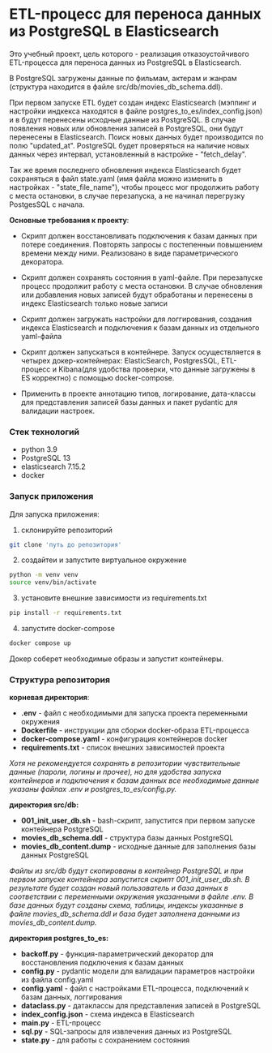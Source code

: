 # ETL-процесс для переноса данных из PostgreSQL в Elasticsearch

Это учебный проект, цель которого - реализация отказоустойчивого ETL-процесса для переноса данных из PostgreSQL в Elasticsearch.

В PostgreSQL загружены данные по фильмам, актерам и жанрам (структура находится в файле src/db/movies_db_schema.ddl).

При первом запуске ETL будет создан индекс Elasticsearch (мэппинг и настройки индкекса находятся в файле postgres_to_es/index_config.json) и в будут перенесены исходные данные из PostgreSQL. В случае появления новых или обновления записей в PostgreSQL, они будут перенесены в Elasticsearch. Поиск новых данных будет производится по полю "updated_at". PostgreSQL будет проверяться на наличие новых данных через интервал, установленный в настройке - "fetch_delay".

Так же время последнего обновления индекса Elasticsearch будет сохраняться в файл state.yaml (имя файла можно изменить в настройках - "state_file_name"), чтобы процесс мог продолжить работу с места остановки, в случае перезапуска, а не начинал перегрузку PostgesSQL с начала.

**Основные требования  к проекту**:

- Скрипт должен восстановливать подключения к базам данных при потере соединения. Повторять запросы с постепенныи повышением времени между ними. Реализовано в виде параметрического декоратора.

- Скрипт должен сохранять состояния в yaml-файле. При перезапуске процесс продолжит работу с места остановки. В случае обновления или добавления новых записей будут обработаны и перенесены в индекс Elasticsearch только новые записи

- Скрипт должен загружать настройки для логгирования, создания индекса Elasticsearch и подключения к базам данных из отдельного yaml-файла

- Скрипт должен запускаться в контейнере. Запуск осуществляется в четырех докер-контейнерах: ElasticSearch, PostgresSQL, ETL-процесс и Kibana(для удобства проверки, что данные загружены в ES корректно) с помощью docker-compose.

- Применить в проекте аннотацию типов, логирование, дата-классы для представления записей базы данных и пакет pydantic для валидации настроек.

### Стек технологий
- python 3.9
- PostgreSQL 13
- elasticsearch 7.15.2
- docker

### Запуск приложения
Для запуска приложения:

1. склонируйте репозиторий
```bash
git clone 'путь до репозитория'
```
2. создайтеи и запустите виртуальное окружение
```bash
python -m venv venv
source venv/bin/activate
```
3. установите внешние зависимости из requirements.txt
```bash
pip install -r requirements.txt
```
4. запустите docker-compose
```bash
docker compose up
```

Докер соберет необходимые образы и запустит контейнеры.
### Структура репозитория
**корневая директория**:

- **.env** - файл с необходимыми для запуска проекта переменными окружения
- **Dockerfile** - инструкции для сборки docker-образа ETL-процесса
- **docker-compose.yaml** - конфигурация контейнеров docker
- **requirements.txt** - список внешних зависимостей проекта

*Хотя не рекомендуется сохранять в репозитории чувствительные данные (пароли, логины и прочее), но для удобства запуска контейнеров и подключения к базам данных все необходимые данные указаны файлах .env и postgres_to_es/config.py.*

**директория src/db:**

- **001_init_user_db.sh** - bash-скрипт, запустится при первом запуске контейнера PostgreSQL
- **movies_db_schema.ddl** - структура базы данных PostgreSQL
- **movies_db_content.dump** - исходные данные для заполнения базы данных PostgreSQL

*Файлы из src/db будут скопированы в контейнер PostgreSQL и при первом запуске контейнера запустится скрипт 001_init_user_db.sh. В результате будет создан новый пользователь и база данных в соответствии с переменными окружения указанными в файле .env. В базе данных будут созданы схема, таблицы, индексы указанные в файле movies_db_schema.ddl и база будет заполнена данными из movies_db_content.dump.*

**директория postgres_to_es:**

- **backoff.py** - функция-параметрический декоратор для восстановления подключения к базам данных
- **config.py** - pydantic модели для валидации параметров настройки из файла config.yaml
- **config.yaml** - файл с настройками ETL-процесса, подключений к базам данных, логгирования
- **dataclass.py** - датаклассы для представления записей в PostgreSQL
- **index_config.json** - схема индекса в Elasticsearch
- **main.py** - ETL-процесс
- **sql.py** - SQL-запросы для извлечения данных из PostgreSQL
- **state.py** - для работы с сохранением состояния